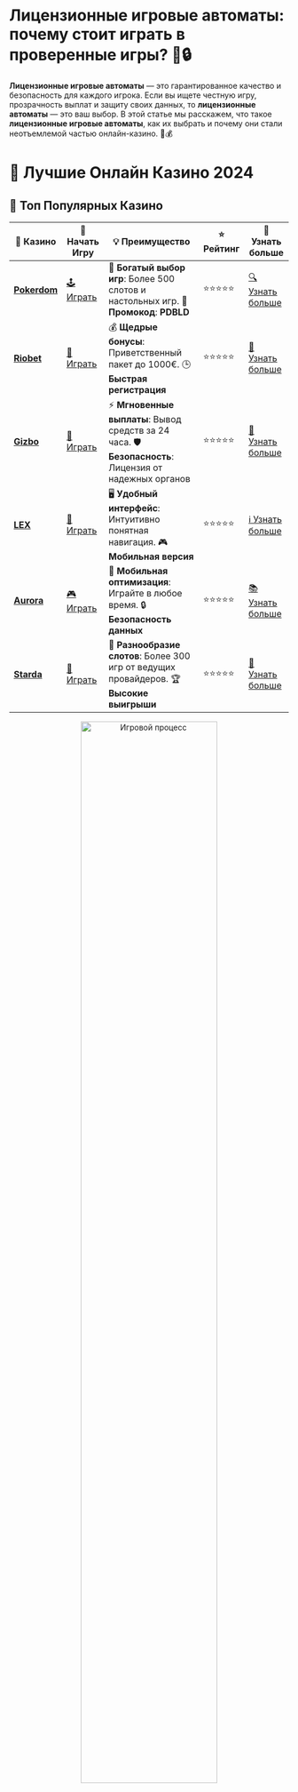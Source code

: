 # **Лицензионные игровые автоматы: почему стоит играть в проверенные игры? 🎰🔒**

**Лицензионные игровые автоматы** — это гарантированное качество и безопасность для каждого игрока. Если вы ищете честную игру, прозрачность выплат и защиту своих данных, то **лицензионные автоматы** — это ваш выбор. В этой статье мы расскажем, что такое **лицензионные игровые автоматы**, как их выбрать и почему они стали неотъемлемой частью онлайн-казино. 🚀💰

# 🎰 Лучшие Онлайн Казино 2024

## 🌟 Топ Популярных Казино

| 🎲 **Казино** | 🔗 **Начать Игру** | 💡 **Преимущество** | ⭐ **Рейтинг** | 🔗 **Узнать больше** |
|--------------|---------------------|---------------------|----------------|----------------------|
| [**Pokerdom**](https://brandplay.link/4k77v2yx) | [🕹️ Играть](https://brandplay.link/4k77v2yx) | 🎉 **Богатый выбор игр**: Более 500 слотов и настольных игр. 🎁 **Промокод**: **PDBLD** | ⭐⭐⭐⭐⭐ | [🔍 Узнать больше](https://brandplay.link/4k77v2yx) |
| [**Riobet**](https://brandplay.link/7xBLTPyj) | [🎰 Играть](https://brandplay.link/7xBLTPyj) | 💰 **Щедрые бонусы**: Приветственный пакет до 1000€. 🕒 **Быстрая регистрация** | ⭐⭐⭐⭐⭐ | [📖 Узнать больше](https://brandplay.link/7xBLTPyj) |
| [**Gizbo**](https://brandplay.link/bprXw4YV) | [🎲 Играть](https://brandplay.link/bprXw4YV) | ⚡ **Мгновенные выплаты**: Вывод средств за 24 часа. 🛡️ **Безопасность**: Лицензия от надежных органов | ⭐⭐⭐⭐⭐ | [📝 Узнать больше](https://brandplay.link/bprXw4YV) |
| [**LEX**](https://brandplay.link/zW4hdDFV) | [🤑 Играть](https://brandplay.link/zW4hdDFV) | 🖥️ **Удобный интерфейс**: Интуитивно понятная навигация. 🎮 **Мобильная версия** | ⭐⭐⭐⭐⭐ | [ℹ️ Узнать больше](https://brandplay.link/zW4hdDFV) |
| [**Aurora**](https://10trafic-stat2.com/click/668546556bcc6313411604bd/6766/13032/subaccount) | [🎮 Играть](https://10trafic-stat2.com/click/668546556bcc6313411604bd/6766/13032/subaccount) | 📱 **Мобильная оптимизация**: Играйте в любое время. 🔒 **Безопасность данных** | ⭐⭐⭐⭐⭐ | [📚 Узнать больше](https://10trafic-stat2.com/click/668546556bcc6313411604bd/6766/13032/subaccount) |
| [**Starda**](https://brandplay.link/fB7xwRFL) | [🎯 Играть](https://brandplay.link/fB7xwRFL) | 🎰 **Разнообразие слотов**: Более 300 игр от ведущих провайдеров. 🏆 **Высокие выигрыши** | ⭐⭐⭐⭐⭐ | [🔎 Узнать больше](https://brandplay.link/fB7xwRFL) |

<div align="center">
    <img src="https://i.pinimg.com/originals/87/9e/b9/879eb9354dd0699582408b68f2e253b2.gif" alt="Игровой процесс" width="70%">
</div>

## 💎 Лучшие Бонусы и Акции

| 🎲 **Казино** | 🔗 **Начать Игру** | 💡 **Преимущество** | ⭐ **Рейтинг** | 🔗 **Узнать больше** |
|--------------|---------------------|---------------------|----------------|----------------------|
| [**Kometa**](https://brandplay.link/8ZymQJV8) | [🎰 Играть](https://brandplay.link/8ZymQJV8) | 🎁 **Эксклюзивные бонусы**: Регулярные акции и промо. 🔄 **Программы лояльности** | ⭐⭐⭐⭐☆ | [🔍 Узнать больше](https://brandplay.link/8ZymQJV8) |
| [**R7**](https://brandplay.link/bMd3Yjsw) | [🕹️ Играть](https://brandplay.link/bMd3Yjsw) | 🕒 **Круглосуточная поддержка**: Всегда на связи. 💸 **Высокие лимиты** | ⭐⭐⭐⭐☆ | [📖 Узнать больше](https://brandplay.link/bMd3Yjsw) |
| [**7K**](https://brandplay.link/BvQyFShp) | [🎲 Играть](https://brandplay.link/BvQyFShp) | 🌟 **Эксклюзивные бонусы**: Только для VIP игроков. 🎉 **Сезонные акции** | ⭐⭐⭐⭐☆ | [📝 Узнать больше](https://brandplay.link/BvQyFShp) |
| [**Kent**](https://brandplay.link/Fv2WP3js) | [🤑 Играть](https://brandplay.link/Fv2WP3js) | 📈 **Высокий RTP**: Более 98%. 💼 **Профессиональная поддержка** | ⭐⭐⭐⭐☆ | [ℹ️ Узнать больше](https://brandplay.link/Fv2WP3js) |
| [**1Xslots**](https://brandplay.link/hSB1khtr) | [🎮 Играть](https://brandplay.link/hSB1khtr) | 🎉 **Множество акций**: Еженедельные бонусы и турниры. 🛡️ **Безопасность** | ⭐⭐⭐⭐☆ | [📚 Узнать больше](https://brandplay.link/hSB1khtr) |
| [**Gama**](https://brandplay.link/j6NMKsDz) | [🎯 Играть](https://brandplay.link/j6NMKsDz) | 🔍 **Интуитивный интерфейс**: Легкость использования. 🏅 **Престижные турниры** | ⭐⭐⭐⭐☆ | [🔎 Узнать больше](https://brandplay.link/j6NMKsDz) |

<div align="center">
    <img src="https://i.pinimg.com/originals/87/9e/b9/879eb9354dd0699582408b68f2e253b2.gif" alt="Игровой процесс" width="70%">
</div>

## 🚀 Быстрые Выигрыши и Поддержка

| 🎲 **Казино** | 🔗 **Начать Игру** | 💡 **Преимущество** | ⭐ **Рейтинг** | 🔗 **Узнать больше** |
|--------------|---------------------|---------------------|----------------|----------------------|
| [**Onion**](https://brandplay.link/zBGRVpQ9) | [🎰 Играть](https://brandplay.link/zBGRVpQ9) | 🤑 **Низкие ставки**: Идеально для начинающих. 🔄 **Быстрые выводы** | ⭐⭐⭐⭐☆ | [🔍 Узнать больше](https://brandplay.link/zBGRVpQ9) |
| [**Чемпион**](https://temon-gter.cfd/go/lRq?p80412p304504pcc44t17455) | [🕹️ Играть](https://temon-gter.cfd/go/lRq?p80412p304504pcc44t17455) | 🏅 **Лояльная программа**: Награды за активность. 🎁 **Ежемесячные бонусы** | ⭐⭐⭐⭐☆ | [📖 Узнать больше](https://temon-gter.cfd/go/lRq?p80412p304504pcc44t17455) |
| [**Vavada**](https://vavadapartner.pro/?promo=ea5c9275-6854-4505-94fc-95ab18221945-linkb2) | [🎲 Играть](https://vavadapartner.pro/?promo=ea5c9275-6854-4505-94fc-95ab18221945-linkb2) | 🚀 **Быстрая регистрация**: Начните играть мгновенно. 🔐 **Безопасные транзакции** | ⭐⭐⭐⭐☆ | [📝 Узнать больше](https://vavadapartner.pro/?promo=ea5c9275-6854-4505-94fc-95ab18221945-linkb2) |
| [**Friends**](https://gofriends.kim/linkb2) | [🤑 Играть](https://gofriends.kim/linkb2) | 🤝 **Социальные игры**: Играйте с друзьями. 🌐 **Мультиплатформенность** | ⭐⭐⭐⭐☆ | [ℹ️ Узнать больше](https://gofriends.kim/linkb2) |
| [**1WIN**](https://brandplay.link/smXVpBbG) | [🎮 Играть](https://brandplay.link/smXVpBbG) | 🏆 **Спортивные ставки**: Широкий выбор видов спорта. 💵 **Высокие коэффициенты** | ⭐⭐⭐⭐☆ | [📚 Узнать больше](https://brandplay.link/smXVpBbG) |
| [**Drip**](https://drp-ircp01.com/c07e6a3db) | [🎯 Играть](https://drp-ircp01.com/c07e6a3db) | 🌐 **Инновационные игры**: Новейшие игровые технологии. 🛡️ **Высокая безопасность** | ⭐⭐⭐⭐☆ | [🔎 Узнать больше](https://drp-ircp01.com/c07e6a3db) |
| [**JoyCasino**](https://rpc30.call2me.pro/?/ru/registration?apkpop=0&partner=p24970p3291217pc98f) | [🎰 Играть](https://rpc30.call2me.pro/?/ru/registration?apkpop=0&partner=p24970p3291217pc98f) | 🎁 **Приятные бонусы**: Ежедневные акции и подарки. 🕹️ **Разнообразие игр** | ⭐⭐⭐⭐☆ | [🔍 Узнать больше](https://rpc30.call2me.pro/?/ru/registration?apkpop=0&partner=p24970p3291217pc98f) |

<div align="center">
    <img src="https://i.pinimg.com/originals/87/9e/b9/879eb9354dd0699582408b68f2e253b2.gif" alt="Игровой процесс" width="70%">
</div>
---

✨ **Выбирайте лучшее казино для себя и наслаждайтесь игрой! Удачи!** ✨
![Лицензионные игровые автоматы](https://i.pinimg.com/originals/a9/29/6e/a9296ea1cf6a7c20a985e593451f0323.png)

## Что такое **лицензионные игровые автоматы**? 🎮

**Лицензионные игровые автоматы** — это игры, разработанные провайдерами, которые прошли сертификацию от авторитетных органов и имеют соответствующую лицензию для использования в онлайн-казино. Эти автоматы подвергаются строгим проверкам, чтобы гарантировать честность, случайность и безопасность игровых процессов.

### Почему стоит играть в **лицензионные игровые автоматы**? 🏅

Играть в **лицензионные игровые автоматы** — это значит выбрать безопасность, честность и уверенность в том, что ваши данные и средства находятся под защитой. Давайте рассмотрим основные преимущества:

### 1. **Честность игры и случайность результатов** 🔑

Все **лицензионные игровые автоматы** используют сертифицированные генераторы случайных чисел (RNG), что гарантирует, что результаты игры не могут быть подделаны. Это означает, что каждый спин — это честная случайность, а не манипуляции с результатами. 🆓

### 2. **Прозрачность выплат** 💸

Игроки всегда могут ознакомиться с RTP (возврат игроку) и волатильностью выбранного автомата. Эти параметры показывают, какой процент от ставок возвращается игрокам в виде выигрышей. Лицензионные автоматы часто имеют высокий RTP (от 94% до 98%), что делает их привлекательными для игроков. 🎯

### 3. **Защита данных и финансовых операций** 🔒

Когда вы играете в **лицензионные игровые автоматы**, ваши персональные данные и транзакции защищены с помощью современных технологий шифрования. Это исключает вероятность утечки информации или мошенничества. 💳

### 4. **Ответственная игра** 🌱

Лицензионные автоматы в рамках лицензированных онлайн-казино предлагают игрокам различные инструменты для контроля над азартной игрой, такие как лимиты на депозиты и возможность самоисключения. Это помогает предотвратить развитие зависимости и поддерживает здоровый игровой опыт.

## Как выбрать **лицензионные игровые автоматы**? 🧐

### 1. **Провайдеры игр** 🎮

Выбирайте автоматы от проверенных и известных провайдеров, которые имеют соответствующую лицензию. Некоторые из наиболее популярных и надежных разработчиков включают:

- **NetEnt** — предлагает высококачественные слоты с инновационными бонусами.
- **Microgaming** — один из старейших провайдеров, который также известен своими прогрессивными джекпотами.
- **Play’n GO** — выпускает игровые автоматы с увлекательными сюжетами и динамичными бонусами.
- **Pragmatic Play** — лидер на рынке слотов с высокими выплатами и увлекательными механиками.

### 2. **Лицензия казино** 🏅

Проверьте, имеет ли казино соответствующую лицензию от авторитетных регулирующих органов, таких как MGA, UKGC или Curacao. Это даст вам уверенность в том, что казино работает честно, а игровые автоматы сертифицированы для игры.

### 3. **RTP и волатильность** 📊

Перед тем как начать играть, обязательно обратите внимание на показатели RTP (Return to Player) и волатильности слота. Высокий RTP и низкая волатильность означают, что вы получите более частые, но меньшие выигрыши. Низкий RTP и высокая волатильность означают, что выигрыши будут реже, но более крупные.

### 4. **Бонусные функции** 🎁

Лицензионные игровые автоматы часто предлагают различные бонусные функции, такие как фриспины, множители и бонусные раунды. Эти функции делают игру более увлекательной и могут существенно увеличить шансы на выигрыш.

## Преимущества игры в **лицензионные игровые автоматы** 💰

### 1. **Надежность и безопасность** 🛡️

Играть в **лицензионные игровые автоматы** — это всегда безопасно. Все операции защищены современными средствами шифрования, а сами автоматы гарантируют честные и случайные результаты.

### 2. **Прогрессивные джекпоты** 💸

Многие **лицензионные игровые автоматы** предлагают прогрессивные джекпоты, которые растут с каждой ставкой, сделанной игроками. Это дает шанс выиграть огромные суммы в любой момент.

### 3. **Высокое качество графики и анимации** 🎨

**Лицензионные игровые автоматы** отличаются качественной графикой и продуманным дизайном, которые создают уникальное ощущение погружения в игру. Красочные анимации и тематические эффекты делают игровой процесс увлекательным.

### 4. **Мобильная доступность** 📱

Большинство лицензионных слотов можно играть на мобильных устройствах, что позволяет наслаждаться любимыми играми в любое время и в любом месте.

### 5. **Акции и бонусы** 🎉

Лицензионные казино часто предлагают бонусы для игроков, такие как фриспины, бонусы на депозит или кэшбек, что делает игру более выгодной и увеличивает ваши шансы на выигрыш.

## Где играть в **лицензионные игровые автоматы**? 🏠

Для того чтобы насладиться игрой в **лицензионные игровые автоматы**, выбирайте только проверенные онлайн-казино, которые предоставляют игрокам безопасность и честную игру.

### 1. **Проверенные онлайн-казино** 🏅

Обратите внимание на лицензии казино. Казино с лицензией от авторитетных регуляторов (например, MGA или UKGC) всегда предлагают **лицензионные игровые автоматы** от ведущих провайдеров, что гарантирует честность и безопасность.

### 2. **Удобные методы оплаты** 💳

Выбирайте казино, которые предлагают различные безопасные способы пополнения счета и вывода средств, такие как банковские карты, электронные кошельки и криптовалюты. Это даст вам дополнительные преимущества при игре на **лицензионных автоматах**.

### 3. **Поддержка игроков** 📞

Обратите внимание на качество обслуживания клиентов. Хорошие **лицензионные казино** обеспечивают круглосуточную поддержку, чтобы решить любые вопросы, которые могут возникнуть во время игры.

## Советы по игре в **лицензионные игровые автоматы** 🎯

Чтобы ваша игра была максимально успешной и увлекательной, следуйте этим рекомендациям:

### 1. **Изучайте RTP и волатильность слотов** 📊

Перед тем как начать играть, ознакомьтесь с RTP и волатильностью выбранного автомата. Это поможет вам понять, чего ожидать от игры и какие автоматы подходят для вашего стиля игры.

### 2. **Используйте бонусы и фриспины** 🎁

Не забывайте про бонусы и акции. Они помогут вам увеличить ваш банкролл и дадут дополнительные шансы на выигрыш.

### 3. **Играй ответственно** 🌱

Устанавливайте лимиты на депозит и время игры, чтобы избежать проблем с азартными играми. **Лицензионные игровые автоматы** предлагают инструменты для контроля, чтобы сделать игру безопасной и приятной.

## Заключение: почему стоит выбирать **лицензионные игровые автоматы**? 🎉

**Лицензионные игровые автоматы** обеспечивают честную, безопасную и увлекательную игру. Прозрачность выплат, защита данных, прогрессивные джекпоты и бонусы — все это делает их отличным выбором для любого игрока. Выбирайте **лицензионные игровые автоматы** для надежной и выгодной игры в онлайн-казино! 🍀🎰
